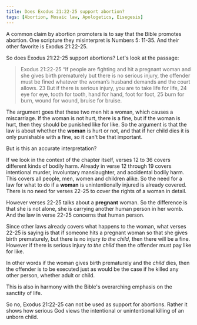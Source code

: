 ```yaml
---
title: Does Exodus 21:22-25 support abortion?
tags: [Abortion, Mosaic law, Apologetics, Eisegesis]
---
```

A common claim by abortion promoters is to say that the Bible promotes abortion. One scripture they misinterpret is Numbers 5: 11-35\. And their other favorite is Exodus 21:22-25.

So does Exodus 21:22-25 support abortions? Let's look at the passage:

> Exodus 21:22-25 “If people are fighting and hit a pregnant woman and she gives birth prematurely but there is no serious injury, the offender must be fined whatever the woman’s husband demands and the court allows. 23 But if there is serious injury, you are to take life for life, 24 eye for eye, tooth for tooth, hand for hand, foot for foot, 25 burn for burn, wound for wound, bruise for bruise.

The argument goes that these two men hit a woman, which causes a miscarriage. If the woman is not hurt, there is a fine, but if the woman is hurt, then they should be punished like for like. So the argument is that the law is about whether the **woman** is hurt or not, and that if her child dies it is only punishable with a fine, so it can't be that important.

But is this an accurate interpretation?

If we look in the context of the chapter itself, verses 12 to 36 covers different kinds of bodily harm. Already in verse 12 through 19 covers intentional murder, involuntary manslaughter, and accidental bodily harm. This covers all people, men, women and children alike. So the need for a law for what to do if a **woman** is unintentionally injured is already covered. There is no need for verses 22-25 to cover the rights of a woman in detail.

However verses 22-25 talks about a **pregnant** woman. So the difference is that she is not alone, she is carrying another human person in her womb. And the law in verse 22-25 concerns that human person.

Since other laws already covers what happens to the woman, what verses 22-25 is saying is that if someone hits a pregnant woman so that she gives birth prematurely, but there is no injury _to the child_, then there will be a fine. However if there is serious injury _to the child_ then the offender must pay like for like.

In other words if the woman gives birth prematurely and the _child_ dies, then the offender is to be executed just as would be the case if he killed any other person, whether adult or child.

This is also in harmony with the Bible's overarching emphasis on the sanctity of life.

So no, Exodus 21:22-25 can not be used as support for abortions. Rather it shows how serious God views the intentional or unintentional killing of an unborn child.
